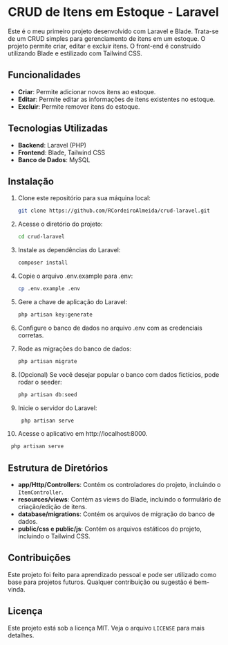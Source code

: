 # CRUD de Itens em Estoque - Laravel

Este é o meu primeiro projeto desenvolvido com Laravel e Blade. Trata-se de um CRUD simples para gerenciamento de itens em um estoque. O projeto permite criar, editar e excluir itens. O front-end é construído utilizando Blade e estilizado com Tailwind CSS.

## Funcionalidades

- **Criar**: Permite adicionar novos itens ao estoque.
- **Editar**: Permite editar as informações de itens existentes no estoque.
- **Excluir**: Permite remover itens do estoque.

## Tecnologias Utilizadas

- **Backend**: Laravel (PHP)
- **Frontend**: Blade, Tailwind CSS
- **Banco de Dados**: MySQL

## Instalação

1. Clone este repositório para sua máquina local:

   ```bash
   git clone https://github.com/RCordeiroAlmeida/crud-laravel.git
   ```

2. Acesse o diretório do projeto:

    ```bash
    cd crud-laravel
    ```

3. Instale as dependências do Laravel:

    ```bash
    composer install
    ```

4. Copie o arquivo .env.example para .env:

    ```bash
    cp .env.example .env
    ```

5. Gere a chave de aplicação do Laravel:

    ```bash
    php artisan key:generate
    ```
6. Configure o banco de dados no arquivo .env com as credenciais corretas.

7. Rode as migrações do banco de dados:

    ```bash
    php artisan migrate
    ```

8. (Opcional) Se você desejar popular o banco com dados fictícios, pode rodar o seeder:
    ```bash
    php artisan db:seed
    ```

9. Inicie o servidor do Laravel:
   ```bash
    php artisan serve
    ```

10. Acesse o aplicativo em http://localhost:8000.
   ```bash
    php artisan serve
```
## Estrutura de Diretórios

- **app/Http/Controllers**: Contém os controladores do projeto, incluindo o `ItemController`.
- **resources/views**: Contém as views do Blade, incluindo o formulário de criação/edição de itens.
- **database/migrations**: Contém os arquivos de migração do banco de dados.
- **public/css e public/js**: Contém os arquivos estáticos do projeto, incluindo o Tailwind CSS.

## Contribuições

Este projeto foi feito para aprendizado pessoal e pode ser utilizado como base para projetos futuros. Qualquer contribuição ou sugestão é bem-vinda.

## Licença

Este projeto está sob a licença MIT. Veja o arquivo `LICENSE` para mais detalhes.
